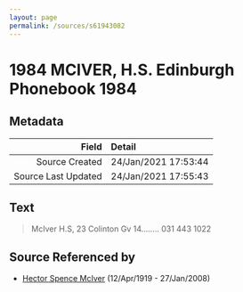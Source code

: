 ```yaml
---
layout: page
permalink: /sources/s61943082
---
```


# 1984 MCIVER, H.S. Edinburgh Phonebook 1984

## Metadata

Field | Detail
---:|:---
Source Created | 24/Jan/2021 17:53:44
Source Last Updated | 24/Jan/2021 17:55:43

## Text

> McIver H.S, 23 Colinton Gv 14........ 031 443 1022
>

## Source Referenced by

* [Hector Spence McIver](../people/@34334364@-hector-spence-mciver-b1919-4-12-d2008-1-27.md) (12/Apr/1919 - 27/Jan/2008)
